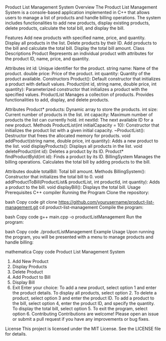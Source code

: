 Product List Management System
Overview
The Product List Management System is a console-based application implemented in C++ that allows users to manage a list of products and handle billing operations. The system includes functionalities to add new products, display existing products, delete products, calculate the total bill, and display the bill.

Features
Add new products with specified name, price, and quantity.
Display all products in the list.
Delete products by their ID.
Add products to the bill and calculate the total bill.
Display the total bill amount.
Class Descriptions
Product
Represents an individual product with attributes for the product ID, name, price, and quantity.

Attributes
int id: Unique identifier for the product.
string name: Name of the product.
double price: Price of the product.
int quantity: Quantity of the product available.
Constructors
Product(): Default constructor that initializes a product with default values.
Product(int id, string name, double price, int quantity): Parameterized constructor that initializes a product with the specified values.
ProductList
Manages a collection of products. Provides functionalities to add, display, and delete products.

Attributes
Product* products: Dynamic array to store the products.
int size: Current number of products in the list.
int capacity: Maximum number of products the list can currently hold.
int nextId: The next available ID for a new product.
Methods
ProductList(int initialCapacity = 10): Constructor that initializes the product list with a given initial capacity.
~ProductList(): Destructor that frees the allocated memory for products.
void addProduct(string name, double price, int quantity): Adds a new product to the list.
void displayProducts(): Displays all products in the list.
void deleteProduct(int id): Deletes a product by its ID.
Product* findProductById(int id): Finds a product by its ID.
BillingSystem
Manages the billing operations. Calculates the total bill by adding products to the bill.

Attributes
double totalBill: Total bill amount.
Methods
BillingSystem(): Constructor that initializes the total bill to 0.
void addProductToBill(ProductList& productList, int productId, int quantity): Adds a product to the bill.
void displayBill(): Displays the total bill.
Usage
Prerequisites
C++ compiler
Running the Program
Clone the repository:

bash
Copy code
git clone https://github.com/yourusername/product-list-management.git
cd product-list-management
Compile the program:

bash
Copy code
g++ main.cpp -o productListManagement
Run the program:

bash
Copy code
./productListManagement
Example Usage
Upon running the program, you will be presented with a menu to manage products and handle billing:

mathematica
Copy code
Product List Management System
1. Add New Product
2. Display Products
3. Delete Product
4. Add Product to Bill
5. Display Bill
6. Exit
Enter your choice:
To add a new product, select option 1 and enter the product details.
To display all products, select option 2.
To delete a product, select option 3 and enter the product ID.
To add a product to the bill, select option 4, enter the product ID, and specify the quantity.
To display the total bill, select option 5.
To exit the program, select option 6.
Contributing
Contributions are welcome! Please open an issue or submit a pull request if you have any improvements or bug fixes.

License
This project is licensed under the MIT License. See the LICENSE file for details.
